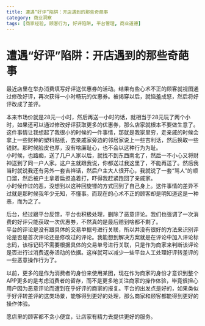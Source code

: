 ```yaml
---
title: 遭遇“好评”陷阱：开店遇到的那些奇葩事
category: 商业洞察
tags: [商家经验, 顾客行为, 好评陷阱, 平台管理, 商业道德]
---
```

# 遭遇“好评”陷阱：开店遇到的那些奇葩事
最近店里在举办消费填写好评送优惠券的活动。结果有些心术不正的顾客就视图通过修改好评，再次获得一小时畅玩的优惠券。被揭穿以后，就恼羞成怒，然后将好评改成了差评。  

本来市场价就是28元一小时，然后再送一小时的话，就相当于28元玩了两个小时，如果还可以通过修改好评获取更多的优惠券，那么店家就根本不要做生意了。  
这件事情让我想起了我很小的时候的一件事情，那就是我家里穷，走亲戚的时候会拿上一些财神的塑料贴纸，去亲戚家旁边的邻居家说上一些吉利话，然后换取一些钱财。那时候脸皮也厚，没有啥廉耻心，也不会以这种行为为耻。  
小时候，也路痴，送了几户人家以后，就找不到东西南北了，然后一不小心又将财神送到了同一户人家。这户主就跟我说，你都送过我这里了，不能再送了。然后我当时就说我还有另外一套吉祥话，然后户主大人很开心，我就说了一套“骂人”的顺口溜，然后被户主拿着扁担追着打，吓得我赶紧跑回了亲戚家。  
小时候作过的恶，没想到以这种回旋镖的方式回到了自己身上。这件事情的差异不过就是那时候我年少无知，不懂事。而现在的心术不正的顾客却是明知道这是一种恶，而为之了。

后台，经过跟平台反馈，平台也积极处理，删除了恶意评论。我们也强调了一次消费的好评只能获取一次优惠券，不然真的是最后赔到啥都不剩了。  
平台的评论是没有跟具体的交易单据号进行关联，所以并没有很好的方法来识别评论是否是首次评论还是修改过的评论。我能想到解决方案就是在评论中加入评论标志码，该标记码不需要根据具体的交易单号进行关联，只是作为商家来判断该评论是否进行过消费返券活动的依据。这样就可以减少一些平台人工处理好评转差评的一些恶意操作行为了。

以前，更多的是作为消费者的身份来使用某团，现在作为商家的身份才意识到整个APP更多的是考虑消费者的留存，而不是更多地关注商家的操作体验，毕竟很担心用户因为恶意评论而遭到在乎好评的商家的报复。平台的出发点是好的，如果类似于好评转差评的这类场景，能够得到更好的处理，那么商家和顾客都能得到更好的操作体验。  

愿店里的顾客都不贪小便宜，让店家有精力去提供更好的服务。  
